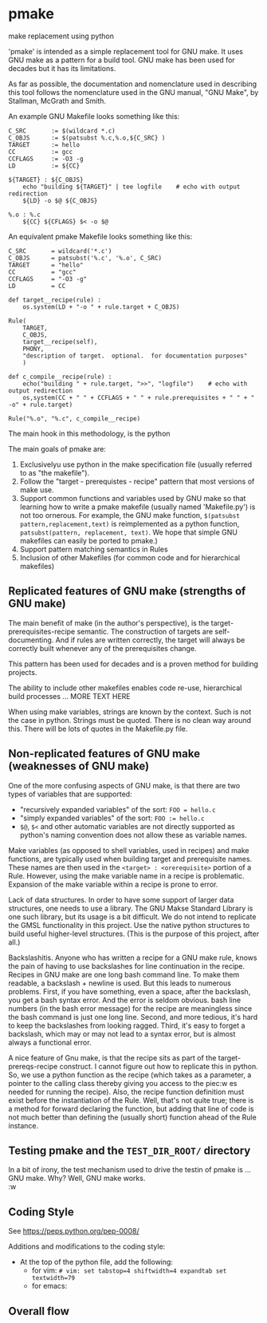 # pmake
make replacement using python

'pmake' is intended as a simple replacement tool for GNU make. It uses GNU make
as a pattern for a build tool.  GNU make has been used for decades but
it has its limitations.

As far as possible,  the documentation and nomenclature used in describing
this tool follows the nomenclature used in the GNU manual, "GNU Make",  by
Stallman, McGrath and Smith.

An example GNU Makefile looks something like this:

```
C_SRC       := $(wildcard *.c)
C_OBJS      := $(patsubst %.c,%.o,${C_SRC} )
TARGET      := hello
CC          := gcc
CCFLAGS     := -O3 -g
LD          := ${CC}

${TARGET} : ${C_OBJS}
    echo "building ${TARGET}" | tee logfile    # echo with output redirection
    ${LD} -o $@ ${C_OBJS}

%.o : %.c
    ${CC} ${CFLAGS} $< -o $@

```

An equivalent pmake Makefile looks something like this:

```
C_SRC       = wildcard('*.c')
C_OBJS      = patsubst('%.c', '%.o', C_SRC)
TARGET      = "hello"
CC          = "gcc"
CCFLAGS     = "-O3 -g"
LD          = CC

def target__recipe(rule) :
    os.system(LD + "-o " + rule.target + C_OBJS)

Rule(
    TARGET,
    C_OBJS,
    target__recipe(self),
    PHONY,
    "description of target.  optional.  for documentation purposes"
    )

def c_compile__recipe(rule) :
    echo("building " + rule.target, ">>", "logfile")    # echo with output redirection
    os,system(CC + " " + CCFLAGS + " " + rule.prerequisites + " " + " -o" + rule.target)

Rule("%.o", "%.c", c_compile__recipe)

```

The main hook in this methodology, is the python 

The main goals of pmake are:

1. Exclusivelyu use python in the make specification file (usually referred to as "the makefile").
1. Follow the "target - prerequistes - recipe" pattern that most versions of make use.
1. Support common functions and variables used by GNU make so that learning how to 
write a pmake makefile (usually named 'Makefile.py') is not too ornerous.  For example,
the GNU make function, `$(patsubst pattern,replacement,text)` is reimplemented as a python
function, `patsubst(pattern, replacement, text)`.  We
hope that simple GNU makefiles can easily be ported to pmake.)
1. Support pattern matching semantics in Rules
1. Inclusion of other Makefiles (for common code and for hierarchical makefiles)

## Replicated features of GNU make (strengths of GNU make)

The main benefit of make (in the author's perspective), is the target-prerequisites-recipe
semantic.  The construction of targets are self-documenting.  And if rules
are written correctly, the target will always be correctly built whenever
any of the prerequisites change. 

This pattern has been used for decades and is a proven method for building projects.

The ability to include other makefiles enables code re-use, hierarchical build
processes ...  MORE TEXT HERE

When using make variables,  strings are known by the context.  Such is not the
case in python.  Strings must be quoted.  There is no clean way around this.
There will be lots of quotes in the Makefile.py file.



## Non-replicated features of GNU make  (weaknesses of GNU make)

One of the more confusing aspects of GNU make, is that there are two types of
variables that are supported:

- "recursively expanded variables" of the sort: `FOO = hello.c`
- "simply expanded variables" of the sort: `FOO := hello.c`
- `$@`, `$<` and other automatic variables are not directly supported as python's
naming convention does not allow these as variable names.

Make variables (as opposed to shell variables, used in recipes) and make functions,
are typically used when building target and prerequisite names.  These names are
then used in the `<target> : <orerequisite>` portion of a Rule.  However, using the 
make variable name in a recipe is problematic.  Expansion of the make variable 
within a recipe is prone to error.

Lack of data structures.  In order to have some support of larger data 
structures,  one needs to use a library. The GNU Makse Standard Library 
is one such library,  but its usage is a bit difficult.  We do not intend to
replicate the GMSL functionality in this project.  Use the native python structures
to build useful higher-level structures.  (This is the purpose of this
project, after all.)

Backslashitis.  Anyone who has written a recipe for a GNU make rule,  knows
the pain of having to use backslashes for line continuation in the recipe. 
Recipes in GNU make are one long bash command line.  To make them readable,
a backslash + newline is used.  But this leads to numerous problems.  First,
if you have something,  even a space, after the backslash,  you get a bash syntax
error.  And the error is seldom obvious.  bash line numbers (in the bash error 
message) for the recipe are meaningless since the bash command is just one
long line.  Second, and more tedious,  it's hard
to keep the backslashes from looking ragged.  Third,  it's easy to forget a 
backslash, which may or may not lead to a syntax error,  but is almost always a 
functional error.

A nice feature of Gnu make,  is that the recipe sits as part of the target-prereqs-recipe
construct.  I cannot figure out how to replicate this in python. So,  we use a python
function as the recipe (which takes as a parameter, a pointer to the calling class thereby
giving you access to the piec:w
es needed for running the recipe).  Also,  the recipe function
definition must exist before the instantiation of the Rule.  Well, that's not quite
true;  there is a method for forward declaring the function,  but adding that line of code
is not much better than defining the (usually short) function ahead of the Rule instance.


## Testing pmake and the `TEST_DIR_ROOT/` directory

In a bit of irony,  the test mechanism used to drive the testin of pmake is ... GNU make.
Why?  Well, GNU make works.  
:w

## Coding Style

See https://peps.python.org/pep-0008/

Additions and modifications to the coding style:

- At the top of the python file,  add the following:
    - for vim: `# vim: set tabstop=4 shiftwidth=4 expandtab set textwidth=79`
    - for emacs: ` `

## Overall flow

